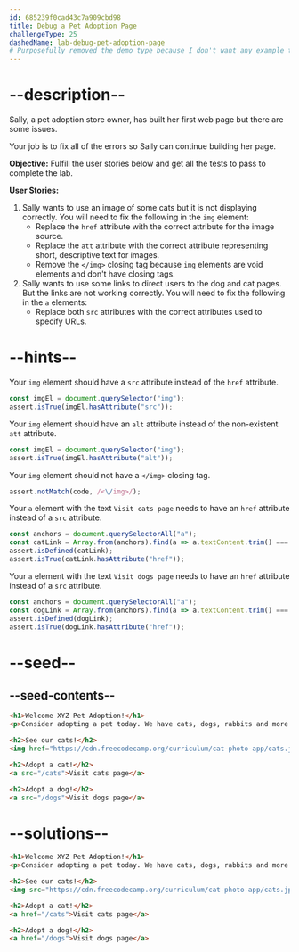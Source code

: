 ```yaml
---
id: 685239f0cad43c7a909cbd98
title: Debug a Pet Adoption Page
challengeType: 25
dashedName: lab-debug-pet-adoption-page
# Purposefully removed the demo type because I don't want any example to show since this is a debugging project.
---
```


# --description--

Sally, a pet adoption store owner, has built her first web page but there are some issues.

Your job is to fix all of the errors so Sally can continue building her page. 

**Objective:** Fulfill the user stories below and get all the tests to pass to complete the lab.

**User Stories:**

1. Sally wants to use an image of some cats but it is not displaying correctly. You will need to fix the following in the `img` element:
   - Replace the `href` attribute with the correct attribute for the image source. 
   - Replace the `att` attribute with the correct attribute representing short, descriptive text for images.
   - Remove the `</img>` closing tag because `img` elements are void elements and don't have closing tags.
2. Sally wants to use some links to direct users to the dog and cat pages. But the links are not working correctly. You will need to fix the following in the `a` elements:
   - Replace both `src` attributes with the correct attributes used to specify URLs.

# --hints--

Your `img` element should have a `src` attribute instead of the `href` attribute.

```js
const imgEl = document.querySelector("img");
assert.isTrue(imgEl.hasAttribute("src"));
```

Your `img` element should have an `alt` attribute instead of the non-existent `att` attribute.

```js
const imgEl = document.querySelector("img");
assert.isTrue(imgEl.hasAttribute("alt"));
```

Your `img` element should not have a `</img>` closing tag.

```js
assert.notMatch(code, /<\/img>/);
```

Your `a` element with the text `Visit cats page` needs to have an `href` attribute instead of a `src` attribute.

```js
const anchors = document.querySelectorAll("a");
const catLink = Array.from(anchors).find(a => a.textContent.trim() === "Visit cats page");
assert.isDefined(catLink);
assert.isTrue(catLink.hasAttribute("href"));
```

Your `a` element with the text `Visit dogs page` needs to have an `href` attribute instead of a `src` attribute.

```js
const anchors = document.querySelectorAll("a");
const dogLink = Array.from(anchors).find(a => a.textContent.trim() === "Visit dogs page");
assert.isDefined(dogLink);
assert.isTrue(dogLink.hasAttribute("href"));
```

# --seed--

## --seed-contents--

```html
<h1>Welcome XYZ Pet Adoption!</h1>
<p>Consider adopting a pet today. We have cats, dogs, rabbits and more.</p>

<h2>See our cats!</h2>
<img href="https://cdn.freecodecamp.org/curriculum/cat-photo-app/cats.jpg" att="Two tabby kittens sleeping together on a couch."></img>

<h2>Adopt a cat!</h2>
<a src="/cats">Visit cats page</a>

<h2>Adopt a dog!</h2>
<a src="/dogs">Visit dogs page</a>
```

# --solutions--

```html
<h1>Welcome XYZ Pet Adoption!</h1>
<p>Consider adopting a pet today. We have cats, dogs, rabbits and more.</p>

<h2>See our cats!</h2>
<img src="https://cdn.freecodecamp.org/curriculum/cat-photo-app/cats.jpg" alt="Two tabby kittens sleeping together on a couch.">

<h2>Adopt a cat!</h2>
<a href="/cats">Visit cats page</a>

<h2>Adopt a dog!</h2>
<a href="/dogs">Visit dogs page</a>
```
